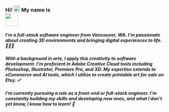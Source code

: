 <div align="left">
    <h3> Hi!
    <img src="https://media.giphy.com/media/hvRJCLFzcasrR4ia7z/giphy.gif" style="max-width: 100%; display: inline-block;" data-target="animated-image.originalImage" height="20px" width="auto"> My name is <br />
<img src="https://img.shields.io/badge/Ryan Parker.-%A29B1D20.svg?style=for-the-badge&logo=none&logoColor=#9B1D20" height="40px" width="auto" align="center" margin="10px" />
    </h3>
</div>
<div align="left">
<h5>
    I'm a full-stack software engineer from Vancouver, WA. I'm passionate about creating 3D environments and bringing digital experiences to life. 🧑🏻‍💻
</h5>
    
<h5>
    With a background in arts, I apply this creativity to software development. I'm proficient in Adobe Creative Cloud tools including Photoshop, Illustrator, Premiere Pro, and XD. My expertise extends to eCommerce and AI tools, which I utilize to create printable art for sale on Etsy. ✅
</h5>
</div>

<h5>
    I'm currently pursuing a role as a front-end or full-stack engineer. I'm constantly building my skills and developing new ones, and what I don't yet know, I know how to learn! 🌱
</h5>

